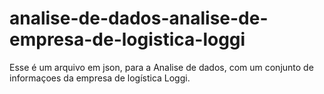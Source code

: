 # analise-de-dados-analise-de-empresa-de-logistica-loggi
Esse é um arquivo em json, para a Analise de dados, com um conjunto de informaçoes da empresa de logística Loggi.
